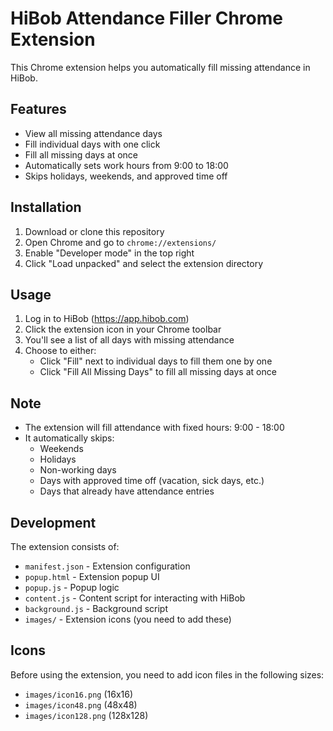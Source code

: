 # HiBob Attendance Filler Chrome Extension

This Chrome extension helps you automatically fill missing attendance in HiBob.

## Features

- View all missing attendance days
- Fill individual days with one click
- Fill all missing days at once
- Automatically sets work hours from 9:00 to 18:00
- Skips holidays, weekends, and approved time off

## Installation

1. Download or clone this repository
2. Open Chrome and go to `chrome://extensions/`
3. Enable "Developer mode" in the top right
4. Click "Load unpacked" and select the extension directory

## Usage

1. Log in to HiBob (https://app.hibob.com)
2. Click the extension icon in your Chrome toolbar
3. You'll see a list of all days with missing attendance
4. Choose to either:
   - Click "Fill" next to individual days to fill them one by one
   - Click "Fill All Missing Days" to fill all missing days at once

## Note

- The extension will fill attendance with fixed hours: 9:00 - 18:00
- It automatically skips:
  - Weekends
  - Holidays
  - Non-working days
  - Days with approved time off (vacation, sick days, etc.)
  - Days that already have attendance entries

## Development

The extension consists of:
- `manifest.json` - Extension configuration
- `popup.html` - Extension popup UI
- `popup.js` - Popup logic
- `content.js` - Content script for interacting with HiBob
- `background.js` - Background script
- `images/` - Extension icons (you need to add these)

## Icons

Before using the extension, you need to add icon files in the following sizes:
- `images/icon16.png` (16x16)
- `images/icon48.png` (48x48)
- `images/icon128.png` (128x128) 